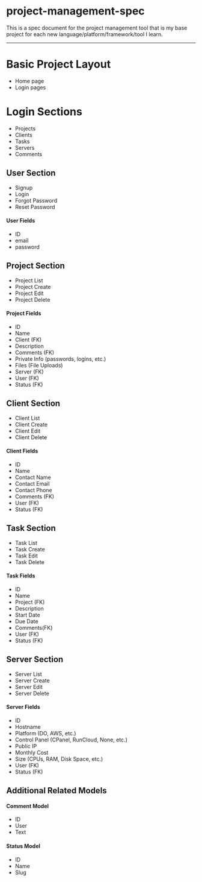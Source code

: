 # project-management-spec
This is a spec document for the project management tool that is my base project for each new language/platform/framework/tool I learn.

---

# Basic Project Layout
- Home page
- Login pages

# Login Sections
- Projects
- Clients
- Tasks
- Servers
- Comments

## User Section
- Signup
- Login
- Forgot Password
- Reset Password
#### User Fields
- ID
- email
- password

## Project Section
- Project List
- Project Create
- Project Edit
- Project Delete
#### Project Fields
- ID
- Name
- Client (FK)
- Description
- Comments (FK)
- Private Info (passwords, logins, etc.)
- Files (File Uploads)
- Server (FK)
- User (FK)
- Status (FK)

## Client Section
- Client List
- Client Create
- Client Edit
- Client Delete
#### Client Fields
- ID
- Name
- Contact Name
- Contact Email
- Contact Phone
- Comments (FK)
- User (FK)
- Status (FK)

## Task Section
- Task List
- Task Create
- Task Edit
- Task Delete
#### Task Fields
- ID
- Name
- Project (FK)
- Description
- Start Date
- Due Date
- Comments(FK)
- User (FK)
- Status (FK)

## Server Section
- Server List
- Server Create
- Server Edit
- Server Delete
#### Server Fields
- ID
- Hostname
- Platform (DO, AWS, etc.)
- Control Panel (CPanel, RunCloud, None, etc.)
- Public IP
- Monthly Cost
- Size (CPUs, RAM, Disk Space, etc.)
- User (FK)
- Status (FK)

## Additional Related Models
#### Comment Model
- ID
- User
- Text

#### Status Model
- ID
- Name
- Slug
